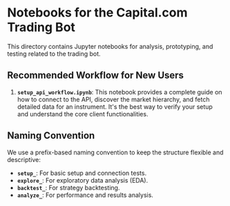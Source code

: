 # Notebooks for the Capital.com Trading Bot

This directory contains Jupyter notebooks for analysis, prototyping, and testing related to the trading bot.

## Recommended Workflow for New Users

1. **`setup_api_workflow.ipynb`**: This notebook provides a complete guide on how to connect to the API, discover the market hierarchy, and fetch detailed data for an instrument. It's the best way to verify your setup and understand the core client functionalities.

## Naming Convention

We use a prefix-based naming convention to keep the structure flexible and descriptive:

- **`setup_`**: For basic setup and connection tests.
- **`explore_`**: For exploratory data analysis (EDA).
- **`backtest_`**: For strategy backtesting.
- **`analyze_`**: For performance and results analysis.
